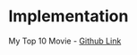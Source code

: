 # Implementation

My Top 10 Movie - [Github Link](https://github.com/grandeurkoe/100-days-of-code-the-complete-python-pro-bootcamp/tree/562fd6b48d9b283b975fc9b23d3353d215981c00/day-064-my-top-10-movie-website/top-movies)